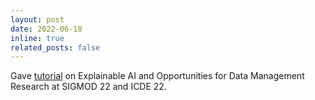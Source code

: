 ```yaml
---
layout: post
date: 2022-06-18
inline: true 
related_posts: false
---
```


Gave <a href="https://explainable-ai-tutorial.github.io/">tutorial</a> on Explainable AI and Opportunities for Data Management Research at SIGMOD 22 and ICDE 22.